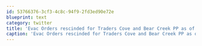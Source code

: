 ```yaml
---
id: 53766376-3cf3-4c8c-94f9-2fd3ed90e72e
blueprint: text
category: twitter
title: 'Evac Orders rescinded for Traders Cove and Bear Creek PP as of 8am Thursday #kelownafire'
caption: 'Evac Orders rescinded for Traders Cove and Bear Creek PP as of 8am Thursday <span class="hashtag hashtag_local">#<a href="http://tweettemp.darylchymko.ca/?tag=kelownafire">kelownafire</a>'
---
```

